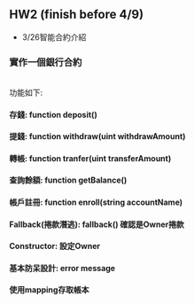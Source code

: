 HW2 (finish before 4/9)
-----

- 3/26智能合約介紹

### 實作一個銀行合約

<br>功能如下:

#### 存錢: function deposit()
#### 提錢: function withdraw(uint withdrawAmount)
#### 轉帳: function tranfer(uint transferAmount)
#### 查詢餘額: function getBalance()
#### 帳戶註冊: function enroll(string accountName)
#### Fallback(捲款潛逃): fallback() 確認是Owner捲款
#### Constructor: 設定Owner
#### 基本防呆設計: error message
#### 使用mapping存取帳本



